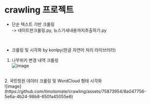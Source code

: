 # crawling 프로젝트
* 단순 텍스트 기반 크롤링 <br>
-> 네이트판크롤링.py, 뉴스기새내용까지추출하기.py
<br>

* 크롤링 및 시각화 by konlpy(한글 자연어 처리 라이브러리) <br>
1. 나무위키 변경 내역 크롤링 <br>
![image](https://github.com/timotomate/crawling/assets/75873954/a7074286-181f-4fa0-b625-0887301563e5)

<br>
2. 국민청원 데이터 크롤링 및 WordCloud 형태 시각화<br>
![image](https://github.com/timotomate/crawling/assets/75873954/8a047756-5e6a-4b24-98b8-650fa45055e6)
